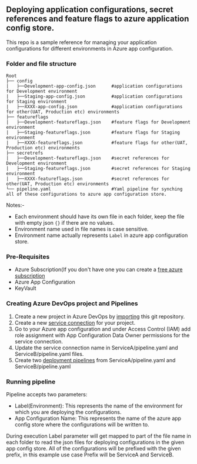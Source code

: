 ## Deploying application configurations, secret references and feature flags to azure application config store.

This repo is a sample reference for managing your application configurations for different environments in Azure app configuration.

### Folder and file structure


    Root
    ├── config
    |   ├──Development-app-config.json      #application configurations for Development environment
    |   ├──Staging-app-config.json          #application configurations for Staging environment
    |   ├──XXXX-app-config.json             #application configurations for other(UAT, Production etc) environments
    ├── featureflags
    |   ├──Development-featureflags.json    #feature flags for Development environment
    |   ├──Staging-featureflags.json        #feature flags for Staging environment
    |   ├──XXXX-featureflags.json           #feature flags for other(UAT, Production etc) environments
    ├── secretrefs
    |   ├──Development-featureflags.json    #secret references for Development environment
    |   ├──Staging-featureflags.json        #secret references for Staging environment  
    |   ├──XXXX-featureflags.json           #secret references for other(UAT, Production etc) environments
    └── pipeline.yaml                       #Yaml pipeline for synching all of these configurations to azure app configuration store.

Notes:-
* Each environment should have its own file in each folder, keep the file with empty json `{}` if there are no values.
* Environment name used in file names is case sensitive.
* Environment name actually represents `Label` in azure app configuration store.

### Pre-Requisites
* Azure Subscription(If you don't have one you can create a [free azure subscription](https://azure.microsoft.com/en-in/free/)
* Azure App Configuration
* KeyVault

### Creating Azure DevOps project and Pipelines
1. Create a new project in Azure DevOps by [importing](https://docs.microsoft.com/en-us/azure/devops/repos/git/import-git-repository?view=azure-devops) this git repository.
2. Create a new [service connection](https://docs.microsoft.com/en-us/azure/devops/pipelines/library/service-endpoints?view=azure-devops&tabs=yaml#create-a-service-connection) for your project.
3. Go to your Azure app configuration and under Access Control (IAM) add role assignment with App Configuration Data Owner permissions for the service connection.
4. Update the service connection name in ServiceA/pipeline.yaml and ServiceB/pipeline.yaml files.
5. Create two [deployment pipelines](https://docs.microsoft.com/en-us/azure/devops/pipelines/get-started/clone-import-pipeline?view=azure-devops&tabs=yaml) from ServiceA/pipeline.yaml and ServiceB/pipeline.yaml

 
### Running pipeline
Pipeline accepts two parameters:
* Label(Environment): This represents the name of the environment for which you are deploying the configurations.
* App Configuration Name: This represents the name of the azure app config store where the configurations will be written to.

During execution Label parameter will get mapped to part of the file name in each folder to read the json files for deploying configurations in the given app config store.
All of the configurations will be prefixed with the given prefix, in this example use case Prefix will be ServiceA and ServiceB.

